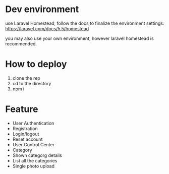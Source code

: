 # Dev environment

use Laravel Homestead, follow the docs to finalize the environment settings:
https://laravel.com/docs/5.5/homestead

you may also use your own environment, however laravel homestead is recommended.


# How to deploy

1. clone the rep
2. cd to the directory
3. npm i


# Feature

- User Authentication
 - Registration
 - Login/logout
 - Reset account
- User Control Center
- Category
 - Shown categorg details
 - List all the categories
- Single photo upload